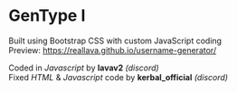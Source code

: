 # GenType I
Built using Bootstrap CSS with custom JavaScript coding
<br>Preview: https://reallava.github.io/username-generator/

Coded in *Javascript* by **lavav2** *(discord)*
<br>Fixed *HTML* & *Javascript* code by **kerbal_official** *(discord)*
